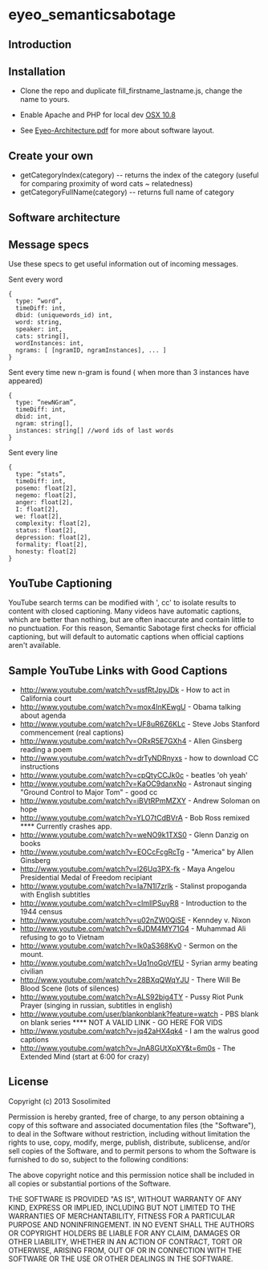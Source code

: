 eyeo_semanticsabotage
=====================


## Introduction 


## Installation

+ Clone the repo and duplicate fill_firstname_lastname.js, change the name to yours.

+ Enable Apache and PHP for local dev [OSX 10.8](http://coolestguyplanettech.com/downtown/install-and-configure-apache-mysql-php-and-phpmyadmin-osx-108-mountain-lion)

+ See [Eyeo-Architecture.pdf](https://github.com/sosolimited/eyeo_semanticsabotage/blob/master/Eyeo-Architecture.pdf) for more about software layout.

## Create your own

+ getCategoryIndex(category) -- returns the index of the category (useful for comparing proximity of word cats ~ relatedness)
+ getCategoryFullName(category) -- returns full name of category


## Software architecture


## Message specs

Use these specs to get useful information out of incoming messages.

Sent every word 
```
{   
  type: ”word”,    
  timeDiff: int,   
  dbid: (uniquewords_id) int, 
  word: string,  
  speaker: int,  
  cats: string[],  
  wordInstances: int,  
  ngrams: [ [ngramID, ngramInstances], ... ] 
} 
```

Sent every time new n-gram is found ( when more than 3 instances have appeared) 
```
{	 
  type: ”newNGram”,  
  timeDiff: int, 
  dbid: int, 
  ngram: string[], 
  instances: string[] //word ids of last words 
}  
```

Sent every line  
```
{ 	
  type: “stats”, 
  timeDiff: int, 
  posemo: float[2], 
  negemo: float[2], 
  anger: float[2], 
  I: float[2], 
  we: float[2], 
  complexity: float[2], 
  status: float[2], 
  depression: float[2], 
  formality: float[2], 
  honesty: float[2] 
} 
```

## YouTube Captioning ##

YouTube search terms can be modified with ', cc' to isolate results to content with closed captioning. Many videos have automatic captions, which are better than nothing, but are often inaccurate and contain little to no punctuation. For this reason, Semantic Sabotage first checks for official captioning, but will default to automatic captions when official captions aren't available.

## Sample YouTube Links with Good Captions

+ http://www.youtube.com/watch?v=usfRtJpyJDk - How to act in California court
+ http://www.youtube.com/watch?v=mox4InKEwgU - Obama talking about agenda
+ http://www.youtube.com/watch?v=UF8uR6Z6KLc - Steve Jobs Stanford commencement (real captions)
+ http://www.youtube.com/watch?v=ORxR5E7GXh4 - Allen Ginsberg reading a poem
+ http://www.youtube.com/watch?v=drTyNDRnyxs - how to download CC instructions
+ http://www.youtube.com/watch?v=cpQtyCCJk0c - beatles 'oh yeah'
+ http://www.youtube.com/watch?v=KaOC9danxNo - Astronaut singing "Ground Control to Major Tom" - good cc
+ http://www.youtube.com/watch?v=iBVtRPmMZXY - Andrew Soloman on hope
+ http://www.youtube.com/watch?v=YLO7tCdBVrA - Bob Ross remixed **** Currently crashes app.
+ http://www.youtube.com/watch?v=weNO9k1TXS0 - Glenn Danzig on books
+ http://www.youtube.com/watch?v=EOCcFcgRcTg - "America" by Allen Ginsberg
+ http://www.youtube.com/watch?v=l26Uq3PX-fk - Maya Angelou Presidential Medal of Freedom recipiant
+ http://www.youtube.com/watch?v=Ia7N1l7zrlk - Stalinst propoganda with English subtitles
+ http://www.youtube.com/watch?v=cImIlPSuyR8 - Introduction to the 1944 census
+ http://www.youtube.com/watch?v=u02nZW0QiSE - Kenndey v. Nixon
+ http://www.youtube.com/watch?v=6JDM4MY71G4 - Muhammad Ali refusing to go to Vietnam
+ http://www.youtube.com/watch?v=Ik0aS368Kv0 - Sermon on the mount.
+ http://www.youtube.com/watch?v=Uq1noGpVfEU - Syrian army beating civilian 
+ http://www.youtube.com/watch?v=28BXqQWqYJU - There Will Be Blood Scene (lots of silences)
+ http://www.youtube.com/watch?v=ALS92big4TY - Pussy Riot Punk Prayer (singing in russian, subtitles in english)
+ http://www.youtube.com/user/blankonblank?feature=watch - PBS blank on blank series **** NOT A VALID LINK - GO HERE FOR VIDS
+ http://www.youtube.com/watch?v=jq42aHX4qk4 - I am the walrus good captions
+ http://www.youtube.com/watch?v=JnA8GUtXpXY&t=6m0s - The Extended Mind (start at 6:00 for crazy)

## License

Copyright (c) 2013 Sosolimited

Permission is hereby granted, free of charge, to any person obtaining a copy
of this software and associated documentation files (the "Software"), to deal
in the Software without restriction, including without limitation the rights
to use, copy, modify, merge, publish, distribute, sublicense, and/or sell
copies of the Software, and to permit persons to whom the Software is
furnished to do so, subject to the following conditions:

The above copyright notice and this permission notice shall be included in
all copies or substantial portions of the Software.

THE SOFTWARE IS PROVIDED "AS IS", WITHOUT WARRANTY OF ANY KIND, EXPRESS OR
IMPLIED, INCLUDING BUT NOT LIMITED TO THE WARRANTIES OF MERCHANTABILITY,
FITNESS FOR A PARTICULAR PURPOSE AND NONINFRINGEMENT. IN NO EVENT SHALL THE
AUTHORS OR COPYRIGHT HOLDERS BE LIABLE FOR ANY CLAIM, DAMAGES OR OTHER
LIABILITY, WHETHER IN AN ACTION OF CONTRACT, TORT OR OTHERWISE, ARISING FROM,
OUT OF OR IN CONNECTION WITH THE SOFTWARE OR THE USE OR OTHER DEALINGS IN
THE SOFTWARE.
